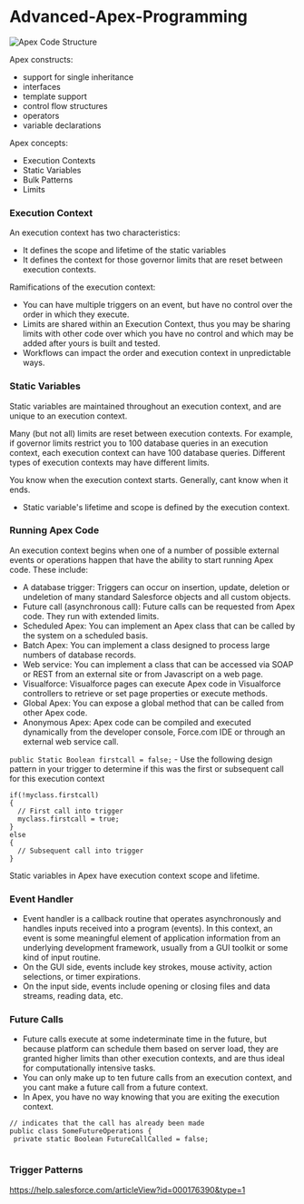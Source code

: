 # Advanced-Apex-Programming

![Apex Code Structure](https://s-media-cache-ak0.pinimg.com/originals/3d/ae/7c/3dae7cafff48d9440cd6928a23f3e4dd.png)

Apex constructs:
 * support for single inheritance
 * interfaces
 * template support
 * control flow structures
 * operators
 * variable declarations
 
Apex concepts:
  * Execution Contexts
  * Static Variables
  * Bulk Patterns
  * Limits

### Execution Context

An execution context has two characteristics:
  * It defines the scope and lifetime of the static variables
  * It defines the context for those governor limits that are reset between execution contexts.

Ramifications of the execution context:
 * You can have multiple triggers on an event, but have no control over the order in which they execute.
 * Limits are shared within an Execution Context, thus you may be sharing limits with other code over which you have no control and which may be added after yours is built and tested.
 * Workflows can impact the order and execution context in unpredictable ways.

### Static Variables

Static variables are maintained throughout an execution context, and are unique to an execution context.
 
Many (but not all) limits are reset between execution contexts.  For example, if governor limits restrict you to 100 database queries in an execution context, each execution context can have 100 database queries.  Different types of execution contexts may have different limits.

You know when the execution context starts.  Generally, cant know when it ends.

 * Static variable's lifetime and scope is defined by the execution context.

### Running Apex Code

An execution context begins when one of a number of possible external events or operations happen that have the ability to start running Apex code.  These include:
 * A database trigger: Triggers can occur on insertion, update, deletion or undeletion of many standard Salesforce objects and all custom objects.
 * Future call (asynchronous call): Future calls can be requested from Apex code.  They run with extended limits.
 * Scheduled Apex: You can implement an Apex class that can be called by the system on a scheduled basis.
 * Batch Apex: You can implement a class designed to process large numbers of database records.
 * Web service: You can implement a class that can be accessed via SOAP or REST from an external site or from Javascript on a web page.
 * Visualforce: Visualforce pages can execute Apex code in Visualforce controllers to retrieve or set page properties or execute methods.
 * Global Apex: You can expose a global method that can be called from other Apex code.
 * Anonymous Apex: Apex code can be compiled and executed dynamically from the developer console, Force.com IDE or through an external web service call.
 
`public Static Boolean firstcall = false;`  - Use the following design pattern in your trigger to determine if this was the first or subsequent call for this execution context 

```Apex
if(!myclass.firstcall)
{
  // First call into trigger
  myclass.firstcall = true;
}
else
{
  // Subsequent call into trigger
}
```
Static variables in Apex have execution context scope and lifetime.  

### Event Handler

 * Event handler is a callback routine that operates asynchronously and handles inputs received into a program (events).  In this context, an event is some meaningful element of application information from an underlying development framework, usually from a GUI toolkit or some kind of input routine.  
 * On the GUI side, events include key strokes, mouse activity, action selections, or timer expirations.  
 * On the input side, events include opening or closing files and data streams, reading data, etc.

### Future Calls

* Future calls execute at some indeterminate time in the future, but because platform can schedule them based on server load, they are granted higher limits than other execution contexts, and are thus ideal for computationally intensive tasks.
* You can only make up to ten future calls from an execution context, and you cant make a future call from a future context.
* In Apex, you have no way knowing that you are exiting the execution context.

```Apex
// indicates that the call has already been made
public class SomeFutureOperations {
 private static Boolean FutureCallCalled = false;
 
```

### Trigger Patterns

https://help.salesforce.com/articleView?id=000176390&type=1

